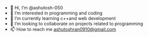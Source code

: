 - 👋 Hi, I’m @ashutosh-050
- 👀 I’m interested in programming and coding
- 🌱 I’m currently learning c++and web development
- 💞️ I’m looking to collaborate on projects related to programming
- 📫 How to reach me ashutoshran0910@gmail.com

<!---
ashutosh-050/ashutosh-050 is a ✨ special ✨ repository because its `README.md` (this file) appears on your GitHub profile.
You can click the Preview link to take a look at your changes.
--->
